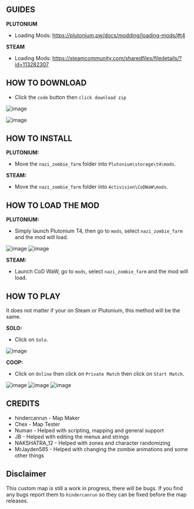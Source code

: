 

## GUIDES


**PLUTONIUM**


- Loading Mods: https://plutonium.pw/docs/modding/loading-mods/#t4


**STEAM**


- Loading Mods: https://steamcommunity.com/sharedfiles/filedetails/?id=113282307


## HOW TO DOWNLOAD


- Click the `code` button then `click download zip`


![image](https://user-images.githubusercontent.com/109132519/219603787-84cb445b-3c2d-4557-8381-a7f1ecfc4c80.png)


![image](https://user-images.githubusercontent.com/109132519/219604108-9049c29e-909f-4bfc-825f-ee6da3a1e7fe.png)


## HOW TO INSTALL


**PLUTONIUM:**


- Move the `nazi_zombie_farm` folder into `Plutonium\storage\t4\mods`.


**STEAM:**


- Move the `nazi_zombie_farm` folder into `Activision\CoDWaW\mods`.


## HOW TO LOAD THE MOD


**PLUTONIUM:**


- Simply launch Plutonium T4, then go to `mods`, select `nazi_zombie_farm` and the mod will load.


![image](https://user-images.githubusercontent.com/109132519/219605955-ed1f7a87-8b23-4d4f-9514-8724e611a4fc.png)
![image](https://user-images.githubusercontent.com/109132519/219606069-3fcc88a8-f6aa-4e60-b194-04f8bf07ee8c.png)


**STEAM:**


- Launch CoD WaW, go to `mods`, select `nazi_zombie_farm` and the mod will load.


## HOW TO PLAY


It does not matter if your on Steam or Plutonium, this method will be the same.


**SOLO:**


- Click on `Solo`.


![image](https://user-images.githubusercontent.com/109132519/219605206-52753128-e940-447d-a536-f756f21a2d91.png)


**COOP:**


- Click on `Online` then click on `Private Match` then click on `Start Match`.


![image](https://user-images.githubusercontent.com/109132519/219605294-28c0d49f-2efe-4773-9f83-dd5572e13879.png)
![image](https://user-images.githubusercontent.com/109132519/219605366-dcd81fc6-c095-4eae-bd83-d6c3800907ae.png)
![image](https://user-images.githubusercontent.com/109132519/219605528-4885b67f-38ee-4aee-baac-d5660af57f72.png)


## CREDITS


- hindercanrun - Map Maker
- Chex - Map Tester
- Numan - Helped with scripting, mapping and general support
- JB - Helped with editing the menus and strings
- NAKSHATRA_12 - Helped with zones and character randomizing
- MrJayden585 - Helped with changing the zombie animations and some other things


## Disclaimer


This custom map is still a work in progress, there will be bugs.
If you find any bugs report them to `hindercanrun` so they can
be fixed before the map releases.

